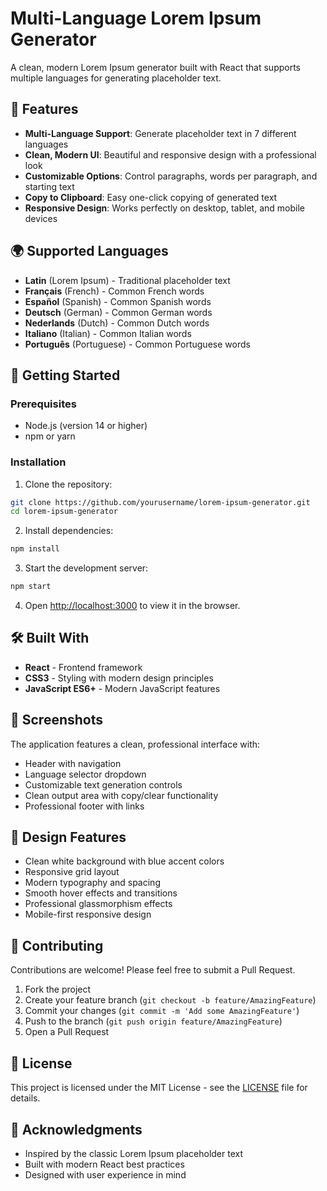 # Multi-Language Lorem Ipsum Generator

A clean, modern Lorem Ipsum generator built with React that supports multiple languages for generating placeholder text.

## 🌟 Features

- **Multi-Language Support**: Generate placeholder text in 7 different languages
- **Clean, Modern UI**: Beautiful and responsive design with a professional look
- **Customizable Options**: Control paragraphs, words per paragraph, and starting text
- **Copy to Clipboard**: Easy one-click copying of generated text
- **Responsive Design**: Works perfectly on desktop, tablet, and mobile devices

## 🌍 Supported Languages

- **Latin** (Lorem Ipsum) - Traditional placeholder text
- **Français** (French) - Common French words
- **Español** (Spanish) - Common Spanish words
- **Deutsch** (German) - Common German words
- **Nederlands** (Dutch) - Common Dutch words
- **Italiano** (Italian) - Common Italian words
- **Português** (Portuguese) - Common Portuguese words

## 🚀 Getting Started

### Prerequisites

- Node.js (version 14 or higher)
- npm or yarn

### Installation

1. Clone the repository:
```bash
git clone https://github.com/yourusername/lorem-ipsum-generator.git
cd lorem-ipsum-generator
```

2. Install dependencies:
```bash
npm install
```

3. Start the development server:
```bash
npm start
```

4. Open [http://localhost:3000](http://localhost:3000) to view it in the browser.

## 🛠️ Built With

- **React** - Frontend framework
- **CSS3** - Styling with modern design principles
- **JavaScript ES6+** - Modern JavaScript features

## 📱 Screenshots

The application features a clean, professional interface with:
- Header with navigation
- Language selector dropdown
- Customizable text generation controls
- Clean output area with copy/clear functionality
- Professional footer with links

## 🎨 Design Features

- Clean white background with blue accent colors
- Responsive grid layout
- Modern typography and spacing
- Smooth hover effects and transitions
- Professional glassmorphism effects
- Mobile-first responsive design

## 🤝 Contributing

Contributions are welcome! Please feel free to submit a Pull Request.

1. Fork the project
2. Create your feature branch (`git checkout -b feature/AmazingFeature`)
3. Commit your changes (`git commit -m 'Add some AmazingFeature'`)
4. Push to the branch (`git push origin feature/AmazingFeature`)
5. Open a Pull Request

## 📄 License

This project is licensed under the MIT License - see the [LICENSE](LICENSE) file for details.

## 🙏 Acknowledgments

- Inspired by the classic Lorem Ipsum placeholder text
- Built with modern React best practices
- Designed with user experience in mind